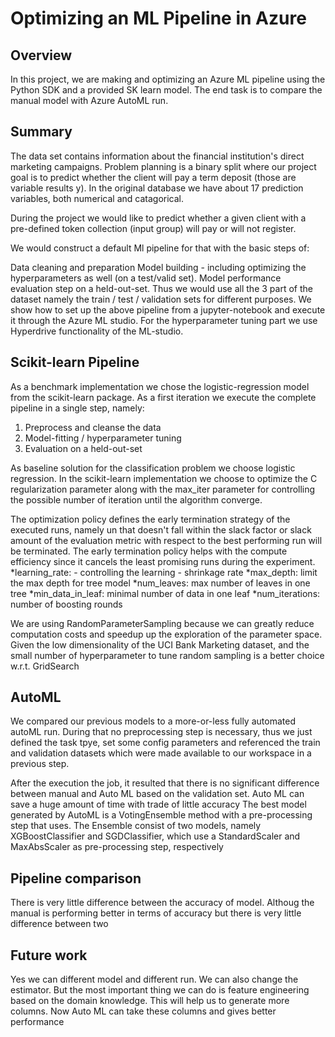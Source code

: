 # Optimizing an ML Pipeline in Azure

## Overview
In this project, we are making and optimizing an Azure ML pipeline using the Python SDK and a provided SK learn model.
The end task is to compare the manual model with Azure AutoML run.

## Summary
The data set contains information about the financial institution's direct marketing campaigns. Problem planning is a binary split where our project goal is to predict whether the client will pay a term deposit (those are variable results y). In the original database we have about 17 prediction variables, both numerical and catagorical.


During the project we would like to predict whether a given client with a pre-defined token collection (input group) will pay or will not register.

We would construct a default Ml pipeline for that with the basic steps of:

Data cleaning and preparation
Model building - including optimizing the hyperparameters as well (on a test/valid set).
Model performance evaluation step on a held-out-set.
Thus we would use all the 3 part of the dataset namely the train / test / validation sets for different purposes. We show how to set up the above pipeline from a jupyter-notebook and execute it through the Azure ML studio. For the hyperparameter tuning part we use Hyperdrive functionality of the ML-studio.

## Scikit-learn Pipeline
As a benchmark implementation we chose the logistic-regression model from the scikit-learn package. As a first iteration we execute the complete pipeline in a single step, namely:

1. Preprocess and cleanse the data
2. Model-fitting / hyperparameter tuning
3. Evaluation on a held-out-set

As baseline solution for the classification problem we choose logistic regression. In the scikit-learn implementation we choose to optimize the C regularization parameter along with the max_iter parameter for controlling the possible number of iteration until the algorithm converge.

The optimization policy defines the early termination strategy of the executed runs, namely un that doesn't fall within the slack factor or slack amount of the evaluation metric with respect to the best performing run will be terminated. The early termination policy helps with the compute efficiency since it cancels the least promising runs during the experiment.
*learning_rate: - controlling the learning - shrinkage rate
*max_depth: limit the max depth for tree model
*num_leaves: max number of leaves in one tree
*min_data_in_leaf: minimal number of data in one leaf
*num_iterations: number of boosting rounds

We are using RandomParameterSampling because we can greatly reduce computation costs and speedup up the exploration of the parameter space.
Given the low dimensionality of the UCI Bank Marketing dataset, and the small number of hyperparameter to tune random sampling is a better choice w.r.t. GridSearch

## AutoML
We compared our previous models to a more-or-less fully automated autoML run. During that no preprocessing step is necessary, thus we just defined the task tpye, set some config parameters and referenced the train and validation datasets which were made available to our workspace in a previous step.

After the execution the job, it resulted that there is no significant difference between manual and Auto ML based on the validation set. Auto ML can save a huge amount of time with trade of little accuracy
The best model generated by AutoML is a VotingEnsemble method with a pre-processing step that uses.
The Ensemble consist of two models, namely XGBoostClassifier and SGDClassifier, which use a StandardScaler and MaxAbsScaler as pre-processing step, respectively

## Pipeline comparison
There is very little difference between the accuracy of model. Althoug the manual is performing better in terms of accuracy but there is very little difference between two

## Future work
Yes we can different model and different run. We can also change the estimator. But the most important thing we can do is feature engineering based on the domain knowledge. This will help us to generate more columns. Now Auto ML can take these columns and gives better performance

